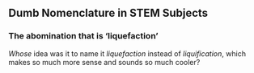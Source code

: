 


## Dumb Nomenclature in STEM Subjects

### The abomination that is ‘liquefaction’
*Whose* idea was it to name it *liquefaction* instead of *liquification*, which makes so much more sense and sounds so much cooler?
